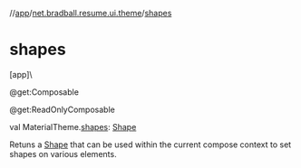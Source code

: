 //[app](../../index.md)/[net.bradball.resume.ui.theme](index.md)/[shapes](shapes.md)

# shapes

[app]\

@get:Composable

@get:ReadOnlyComposable

val MaterialTheme.[shapes](shapes.md): [Shape](-shape/index.md)

Retuns a [Shape](-shape/index.md) that can be used within the current compose context to set shapes on various elements.
